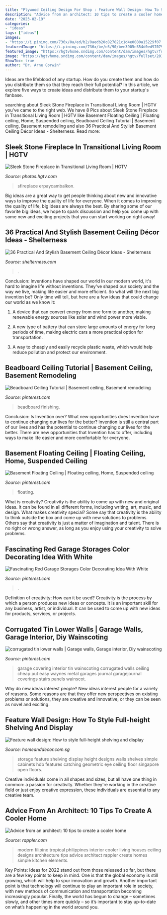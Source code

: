 ```yaml
---
title: "Plywood Ceiling Design For Shop : Feature Wall Design: How To Style Full-height Shelving And Display"
description: "Advice from an architect: 10 tips to create a cooler home"
date: "2023-02-19"
categories:
- "ideas"
tags: ["ideas"]
images:
- "https://i.pinimg.com/736x/0a/ed/b2/0aedb20c827821c1d4e0080a15229f07.jpg"
featuredImage: "https://i.pinimg.com/736x/be/e3/90/bee3905e354d0ed970791c394d59c7e7--garage-interior-garage-renovation.jpg"
featured_image: "https://hgtvhome.sndimg.com/content/dam/images/hgtv/fullset/2012/9/26/1/BP_HBUSE-108_Living-Room-After-14_s3x4.jpg.rend.hgtvcom.966.1288.suffix/1400976980903.jpeg"
image: "https://hgtvhome.sndimg.com/content/dam/images/hgtv/fullset/2012/9/26/1/BP_HBUSE-108_Living-Room-After-14_s3x4.jpg.rend.hgtvcom.966.1288.suffix/1400976980903.jpeg"
ShowToc: true
author: "Dr. Arne Corwin"
---
```



Ideas are the lifeblood of any startup. How do you create them and how do you distribute them so that they reach their full potential? In this article, we explore five ways to create ideas and distribute them to your startup's fanbase.

	

		
searching about Sleek Stone Fireplace in Transitional Living Room | HGTV you've came to the right web. We have 8 Pics about Sleek Stone Fireplace in Transitional Living Room | HGTV like Basement Floating Ceiling | Floating ceiling, Home, Suspended ceiling, Beadboard Ceiling Tutorial | Basement ceiling, Basement remodeling and also 36 Practical And Stylish Basement Ceiling Décor Ideas - Shelterness. Read more:
		
    
## Sleek Stone Fireplace In Transitional Living Room | HGTV

<img loading=lazy src="https://hgtvhome.sndimg.com/content/dam/images/hgtv/fullset/2012/9/26/1/BP_HBUSE-108_Living-Room-After-14_s3x4.jpg.rend.hgtvcom.966.1288.suffix/1400976980903.jpeg" onerror="this.onerror=null;this.src='https://tse1.mm.bing.net/th?id=OIP.NRaWFJ5TEWkOfG6GVqzS3gHaJ4&amp;pid=15.1';" alt="Sleek Stone Fireplace in Transitional Living Room | HGTV">

_Source: photos.hgtv.com_

>sfireplace erpaycambalkon. 

	

Big ideas are a great way to get people thinking about new and innovative ways to improve the quality of life for everyone. When it comes to improving the quality of life, big ideas are always the best. By sharing some of our favorite big ideas, we hope to spark discussion and help you come up with some new and exciting projects that you can start working on right away!

    
## 36 Practical And Stylish Basement Ceiling Décor Ideas - Shelterness

<img loading=lazy src="https://i.shelterness.com/2016/05/07-plywood-basement-ceiling.jpg" onerror="this.onerror=null;this.src='https://tse1.mm.bing.net/th?id=OIP.4En2ZpqXNsTUiEqWJeh_dQHaJ4&amp;pid=15.1';" alt="36 Practical And Stylish Basement Ceiling Décor Ideas - Shelterness">

_Source: shelterness.com_

>. 

	

Conclusion: Inventions have shaped our world
In our modern world, it's hard to imagine life without inventions. They've shaped our society and the way we live, making life easier and more efficient.
So what will the next big invention be? Only time will tell, but here are a few ideas that could change our world as we know it:

1. A device that can convert energy from one form to another, making renewable energy sources like solar and wind power more viable.

2. A new type of battery that can store large amounts of energy for long periods of time, making electric cars a more practical option for transportation.

3. A way to cheaply and easily recycle plastic waste, which would help reduce pollution and protect our environment.

    
## Beadboard Ceiling Tutorial | Basement Ceiling, Basement Remodeling

<img loading=lazy src="https://i.pinimg.com/736x/f2/c1/18/f2c11891c56884043c01dfbbec352db1.jpg" onerror="this.onerror=null;this.src='https://tse1.mm.bing.net/th?id=OIP.LNyFQiNiTtfZBhwr_NbbGgHaLG&amp;pid=15.1';" alt="Beadboard Ceiling Tutorial | Basement ceiling, Basement remodeling">

_Source: pinterest.com_

>beadboard finishing. 

	

Conclusion: Is Invention over? What new opportunities does Invention have to continue changing our lives for the better?
Invention is still a central part of our lives and has the potential to continue changing our lives for the better. There are new opportunities that Invention has to offer, including ways to make life easier and more comfortable for everyone.

    
## Basement Floating Ceiling | Floating Ceiling, Home, Suspended Ceiling

<img loading=lazy src="https://i.pinimg.com/736x/0a/ed/b2/0aedb20c827821c1d4e0080a15229f07.jpg" onerror="this.onerror=null;this.src='https://tse3.mm.bing.net/th?id=OIP.0TNKYwtaKpu_kN8GlCqZbwHaJ3&amp;pid=15.1';" alt="Basement Floating Ceiling | Floating ceiling, Home, Suspended ceiling">

_Source: pinterest.com_

>floating. 

	

What is creativity?
Creativity is the ability to come up with new and original ideas. It can be found in all different forms, including writing, art, music, and design. What makes creativity special? Some say that creativity is the ability to think outside the box and come up with new solutions to problems. Others say that creativity is just a matter of imagination and talent. There is no right or wrong answer, as long as you enjoy using your creativity to solve problems.

    
## Fascinating Red Garage Storages Color Decorating Idea With White

<img loading=lazy src="https://i.pinimg.com/736x/23/1e/13/231e13a2a0f95ffbae7d1e0068c694fb--red-cabinets-garage-cabinets.jpg" onerror="this.onerror=null;this.src='https://tse2.mm.bing.net/th?id=OIP.ZcpEY6OLNrZvUbxLceXuEQEsCX&amp;pid=15.1';" alt="Fascinating Red Garage Storages Color Decorating Idea With White">

_Source: pinterest.com_

>. 

	

Definition of creativity: How can it be used?
Creativity is the process by which a person produces new ideas or concepts. It is an important skill for any business, artist, or individual. It can be used to come up with new ideas for products, services, or projects.

    
## Corrugated Tin Lower Walls | Garage Walls, Garage Interior, Diy Wainscoting

<img loading=lazy src="https://i.pinimg.com/736x/be/e3/90/bee3905e354d0ed970791c394d59c7e7--garage-interior-garage-renovation.jpg" onerror="this.onerror=null;this.src='https://tse1.mm.bing.net/th?id=OIP.DPcvVLzIlDmJ0nxtgPHsqgHaFk&amp;pid=15.1';" alt="corrugated tin lower walls | Garage walls, Garage interior, Diy wainscoting">

_Source: pinterest.com_

>garage covering interior tin wainscoting corrugated walls ceiling cheap put easy waynes metal garages journal garagejournal coverings stairs panels wainscot. 

	

Why do new ideas interest people?
New ideas interest people for a variety of reasons. Some reasons are that they offer new perspectives on existing problems or solutions, they are creative and innovative, or they can be seen as novel and exciting.

    
## Feature Wall Design: How To Style Full-height Shelving And Display

<img loading=lazy src="https://www.homeanddecor.com.sg/sites/default/files/blog/2017/06/65658-54469-one-one.jpg" onerror="this.onerror=null;this.src='https://tse3.mm.bing.net/th?id=OIP.MzgXw7UvK90lfPU7b02JywHaLG&amp;pid=15.1';" alt="Feature wall design: How to style full-height shelving and display">

_Source: homeanddecor.com.sg_

>storage feature shelving display height designs walls shelves simple cabinets hdb features catching geometric eye ceiling floor singapore open floors. 

	

Creative individuals come in all shapes and sizes, but all have one thing in common: a passion for creativity. Whether they're working in the creative field or just enjoy creative expression, these individuals are essential to any creative team.

    
## Advice From An Architect: 10 Tips To Create A Cooler Home

<img loading=lazy src="https://assets.rappler.com/1B37BC229AEF4A30A2233F5185196164/img/D76470A219B04640BBFE967A5A344423/20160211-Cooler_Homes-004.jpg" onerror="this.onerror=null;this.src='https://tse4.mm.bing.net/th?id=OIP.0gxLa_hHFX7N8zKPUcQhfQHaLH&amp;pid=15.1';" alt="Advice from an architect: 10 tips to create a cooler home">

_Source: rappler.com_

>modern filipino tropical philippines interior cooler living houses ceiling designs architecture tips advice architect rappler create homes simple kitchen elements. 

	

Key Points:
Ideas for 2022 stand out from those released so far, but there are a few key points to keep in mind. One is that the global economy is still growing, which will help to spur innovation and growth. Another important point is that technology will continue to play an important role in society, with new methods of communication and transportation becoming increasingly popular. Finally, the world has begun to change – sometimes slowly, and other times more quickly – so it’s important to stay up-to-date on what’s happening in the world around you.

